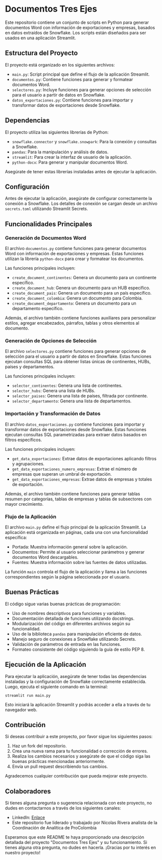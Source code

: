 # Documentos Tres Ejes

Este repositorio contiene un conjunto de scripts en Python para generar documentos Word con información de exportaciones y empresas, basados en datos extraídos de Snowflake. Los scripts están diseñados para ser usados en una aplicación Streamlit.

## Estructura del Proyecto

El proyecto está organizado en los siguientes archivos:

- `main.py`: Script principal que define el flujo de la aplicación Streamlit.
- `documentos.py`: Contiene funciones para generar y formatear documentos Word.
- `selectores.py`: Incluye funciones para generar opciones de selección para el usuario a partir de datos en Snowflake.
- `datos_exportaciones.py`: Contiene funciones para importar y transformar datos de exportaciones desde Snowflake.

## Dependencias

El proyecto utiliza las siguientes librerías de Python:

- `snowflake.connector` y `snowflake.snowpark`: Para la conexión y consultas a Snowflake.
- `pandas`: Para la manipulación y análisis de datos.
- `streamlit`: Para crear la interfaz de usuario de la aplicación.
- `python-docx`: Para generar y manipular documentos Word.

Asegúrate de tener estas librerías instaladas antes de ejecutar la aplicación.

## Configuración

Antes de ejecutar la aplicación, asegúrate de configurar correctamente la conexión a Snowflake. Los detalles de conexión se cargan desde un archivo `secrets.toml` utilizando Streamlit Secrets.

## Funcionalidades Principales

### Generación de Documentos Word

El archivo `documentos.py` contiene funciones para generar documentos Word con información de exportaciones y empresas. Estas funciones utilizan la librería `python-docx` para crear y formatear los documentos.

Las funciones principales incluyen:

- `create_document_continentes`: Genera un documento para un continente específico.
- `create_document_hub`: Genera un documento para un HUB específico.
- `create_document_pais`: Genera un documento para un país específico.
- `create_document_colombia`: Genera un documento para Colombia.
- `create_document_departamento`: Genera un documento para un departamento específico.

Además, el archivo también contiene funciones auxiliares para personalizar estilos, agregar encabezados, párrafos, tablas y otros elementos al documento.

### Generación de Opciones de Selección

El archivo `selectores.py` contiene funciones para generar opciones de selección para el usuario a partir de datos en Snowflake. Estas funciones ejecutan consultas SQL para obtener listas únicas de continentes, HUBs, países y departamentos.

Las funciones principales incluyen:

- `selector_continentes`: Genera una lista de continentes.
- `selector_hubs`: Genera una lista de HUBs.
- `selector_paises`: Genera una lista de países, filtrada por continente.
- `selector_departamento`: Genera una lista de departamentos.

### Importación y Transformación de Datos

El archivo `datos_exportaciones.py` contiene funciones para importar y transformar datos de exportaciones desde Snowflake. Estas funciones ejecutan consultas SQL parametrizadas para extraer datos basados en filtros específicos.

Las funciones principales incluyen:

- `get_data_exportaciones`: Extrae datos de exportaciones aplicando filtros y agrupaciones.
- `get_data_exportaciones_numero_empresas`: Extrae el número de empresas que superan un umbral de exportación.
- `get_data_exportaciones_empresas`: Extrae datos de empresas y totales de exportación.

Además, el archivo también contiene funciones para generar tablas resumen por categorías, tablas de empresas y tablas de subsectores con mayor crecimiento.

### Flujo de la Aplicación

El archivo `main.py` define el flujo principal de la aplicación Streamlit. La aplicación está organizada en páginas, cada una con una funcionalidad específica:

- Portada: Muestra información general sobre la aplicación.
- Documentos: Permite al usuario seleccionar parámetros y generar documentos Word descargables.
- Fuentes: Muestra información sobre las fuentes de datos utilizadas.

La función `main` controla el flujo de la aplicación y llama a las funciones correspondientes según la página seleccionada por el usuario.

## Buenas Prácticas

El código sigue varias buenas prácticas de programación:

- Uso de nombres descriptivos para funciones y variables.
- Documentación detallada de funciones utilizando docstrings.
- Modularización del código en diferentes archivos según su funcionalidad.
- Uso de la biblioteca `pandas` para manipulación eficiente de datos.
- Manejo seguro de conexiones a Snowflake utilizando Secrets.
- Validación de parámetros de entrada en las funciones.
- Formateo consistente del código siguiendo la guía de estilo PEP 8.

## Ejecución de la Aplicación

Para ejecutar la aplicación, asegúrate de tener todas las dependencias instaladas y la configuración de Snowflake correctamente establecida. Luego, ejecuta el siguiente comando en la terminal:

```
streamlit run main.py
```

Esto iniciará la aplicación Streamlit y podrás acceder a ella a través de tu navegador web.

## Contribución

Si deseas contribuir a este proyecto, por favor sigue los siguientes pasos:

1. Haz un fork del repositorio.
2. Crea una nueva rama para tu funcionalidad o corrección de errores.
3. Realiza los cambios necesarios y asegúrate de que el código siga las buenas prácticas mencionadas anteriormente.
4. Envía un pull request describiendo tus cambios.

Agradecemos cualquier contribución que pueda mejorar este proyecto.

## Colaboradores

Si tienes alguna pregunta o sugerencia relacionada con este proyecto, no dudes en contactarnos a través de los siguientes canales:

- LinkedIn: [Enlace](https://www.linkedin.com/in/enriqueforero/)
- Este repositorio fue liderado y trabajado por Nicolas Rivera analista de la Coordinación de Analítica de ProColombia

Esperamos que este README te haya proporcionado una descripción detallada del proyecto "Documentos Tres Ejes" y su funcionamiento. Si tienes alguna otra pregunta, no dudes en hacerla. ¡Gracias por tu interés en nuestro proyecto!
